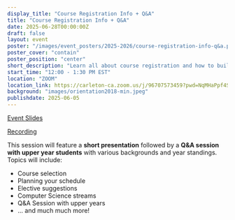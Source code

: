 ```yaml
---
display_title: "Course Registration Info + Q&A"
title: "Course Registration Info + Q&A"
date: 2025-06-28T00:00:00Z
draft: false
layout: event
poster: "/images/event_posters/2025-2026/course-registration-info-q&a.png"
poster_cover: "contain"
poster_position: "center"
short_description: "Learn all about course registration and how to build your ideal schedule!"
start_time: "12:00 - 1:30 PM EST"
location: "ZOOM"
location_link: https://carleton-ca.zoom.us/j/96707573459?pwd=NqMHaPpf4SKvgQvIFaLzAhQRkQHtvJ.1
background: "images/orientation2018-min.jpeg"
publishdate: 2025-06-05
---
```

[Event Slides](https://docs.google.com/presentation/d/10eIOaJuLV6h2dj2aK4AjY_76U-y5XhausW_NXWw4B-c/edit?usp=sharing)

[Recording](https://youtu.be/daC9mJM9PXc)
 
This session will feature a **short presentation** followed by a **Q&A session with upper year students** with various backgrounds and year standings. Topics will include: 
- Course selection
- Planning your schedule
- Elective suggestions
- Computer Science streams
- Q&A Session with upper years
- ... and much much more!
